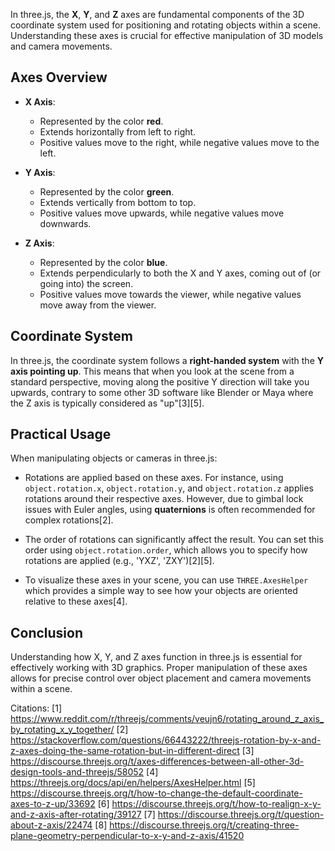 In three.js, the **X**, **Y**, and **Z** axes are fundamental components of the 3D coordinate system used for positioning and
rotating objects within a scene. Understanding these axes is crucial for effective manipulation of 3D models and camera
movements.

## Axes Overview

- **X Axis**:

  - Represented by the color **red**.
  - Extends horizontally from left to right.
  - Positive values move to the right, while negative values move to the left.

- **Y Axis**:

  - Represented by the color **green**.
  - Extends vertically from bottom to top.
  - Positive values move upwards, while negative values move downwards.

- **Z Axis**:
  - Represented by the color **blue**.
  - Extends perpendicularly to both the X and Y axes, coming out of (or going into) the screen.
  - Positive values move towards the viewer, while negative values move away from the viewer.

## Coordinate System

In three.js, the coordinate system follows a **right-handed system** with the **Y axis pointing up**. This means that when
you look at the scene from a standard perspective, moving along the positive Y direction will take you upwards, contrary to
some other 3D software like Blender or Maya where the Z axis is typically considered as "up"[3][5].

## Practical Usage

When manipulating objects or cameras in three.js:

- Rotations are applied based on these axes. For instance, using `object.rotation.x`, `object.rotation.y`, and
  `object.rotation.z` applies rotations around their respective axes. However, due to gimbal lock issues with Euler angles,
  using **quaternions** is often recommended for complex rotations[2].

- The order of rotations can significantly affect the result. You can set this order using `object.rotation.order`, which
  allows you to specify how rotations are applied (e.g., 'YXZ', 'ZXY')[2][5].

- To visualize these axes in your scene, you can use `THREE.AxesHelper` which provides a simple way to see how your objects
  are oriented relative to these axes[4].

## Conclusion

Understanding how X, Y, and Z axes function in three.js is essential for effectively working with 3D graphics. Proper
manipulation of these axes allows for precise control over object placement and camera movements within a scene.

Citations: [1] https://www.reddit.com/r/threejs/comments/veujn6/rotating_around_z_axis_by_rotating_x_y_together/ [2]
https://stackoverflow.com/questions/66443222/threejs-rotation-by-x-and-z-axes-doing-the-same-rotation-but-in-different-direct
[3] https://discourse.threejs.org/t/axes-differences-between-all-other-3d-design-tools-and-threejs/58052 [4]
https://threejs.org/docs/api/en/helpers/AxesHelper.html [5]
https://discourse.threejs.org/t/how-to-change-the-default-coordinate-axes-to-z-up/33692 [6]
https://discourse.threejs.org/t/how-to-realign-x-y-and-z-axis-after-rotating/39127 [7]
https://discourse.threejs.org/t/question-about-z-axis/22474 [8]
https://discourse.threejs.org/t/creating-three-plane-geometry-perpendicular-to-x-y-and-z-axis/41520
